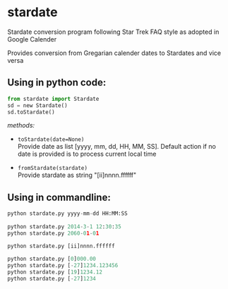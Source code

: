 stardate
========

Stardate conversion program following Star Trek FAQ style as adopted in Google Calender

Provides conversion from Gregarian calender dates to Stardates and vice versa

Using in python code:
---------------------
```python
from stardate import Stardate  
sd = new Stardate()  
sd.toStardate()
```  
_methods:_
* `toStardate(date=None)`  
Provide date as list [yyyy, mm, dd, HH, MM, SS]. Default action if no date is provided is to process current local time

* `fromStardate(stardate)`   
Provide stardate as string "[ii]nnnn.ffffff"
  



Using in commandline:
---------------------
```python
python stardate.py yyyy-mm-dd HH:MM:SS  
  
python stardate.py 2014-3-1 12:30:35
python stardate.py 2060-01-01
```  

```python
python stardate.py [ii]nnnn.ffffff  
  
python stardate.py [0]000.00  
python stardate.py [-27]1234.123456  
python stardate.py [19]1234.12  
python stardate.py [-27]1234  
```  

